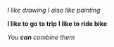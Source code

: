 *I like drawing*
_I also like painting_

**I like to go to trip**
__I like to ride bike__

_You **can** combine them_ 
